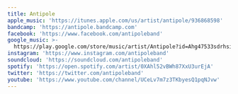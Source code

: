 ```yaml
---
title: Antipole
apple_music: 'https://itunes.apple.com/us/artist/antipole/936868598'
bandcamp: 'https://antipole.bandcamp.com'
facebook: 'https://www.facebook.com/antipoleband'
google_music: >-
  https://play.google.com/store/music/artist/Antipole?id=Ahg47533sdrhsixh77n3bnlrgyi
instagram: 'https://www.instagram.com/antipoleband'
soundcloud: 'https://soundcloud.com/antipoleband'
spotify: 'https://open.spotify.com/artist/0XAhl52vBWh87XxU3urEjA'
twitter: 'https://twitter.com/antipoleband'
youtube: 'https://www.youtube.com/channel/UCeLv7m7z3TKbyesQ1pqNJvw'
---
```


